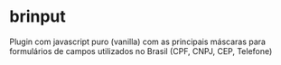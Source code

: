# brinput
Plugin com javascript puro (vanilla) com as principais máscaras para formulários de campos utilizados no Brasil (CPF, CNPJ, CEP, Telefone)
